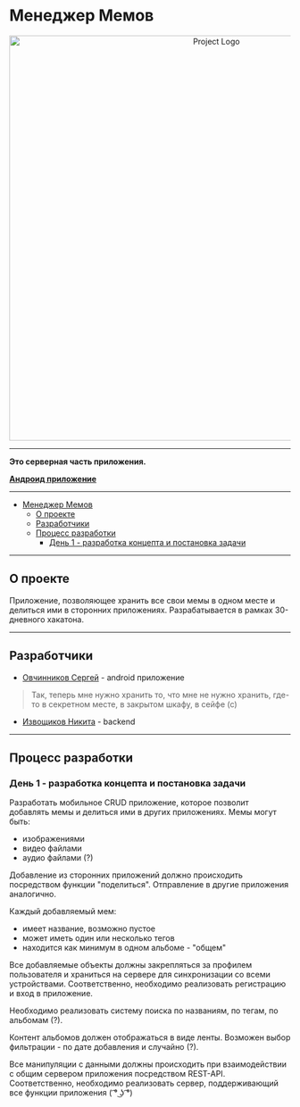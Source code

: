 # Менеджер Мемов
[comment]: <> (Название/кодовое название проекта)


<p align="center">
      <img src="https://sun7.userapi.com/sun7-8/s/v1/ig2/4ec8aqjTGq_Q6z59DksA_CcrpTNi6d2MRhRdehHYj8Sdz-tOWwoqaEYavlK8p-bon_CLe8T3sYDIWwVzCOkIZRcJ.jpg?size=430x378&quality=96&type=album" alt="Project Logo" width="726">
</p>

---

**Это серверная часть приложения.**

**[Андроид приложение](http://тут_твоя_ссылка)**

---

- [Менеджер Мемов](https://github.com/Doemu/MemeManagerServer#%D0%BC%D0%B5%D0%BD%D0%B5%D0%B4%D0%B6%D0%B5%D1%80-%D0%BC%D0%B5%D0%BC%D0%BE%D0%B2) 
    - [О проекте](https://github.com/Doemu/MemeManagerServer#%D0%BE-%D0%BF%D1%80%D0%BE%D0%B5%D0%BA%D1%82%D0%B5)
    - [Разработчики](https://github.com/Doemu/MemeManagerServer#%D1%80%D0%B0%D0%B7%D1%80%D0%B0%D0%B1%D0%BE%D1%82%D1%87%D0%B8%D0%BA%D0%B8)
    - [Процесс разработки](https://github.com/Doemu/MemeManagerServer#%D0%BF%D1%80%D0%BE%D1%86%D0%B5%D1%81%D1%81-%D1%80%D0%B0%D0%B7%D1%80%D0%B0%D0%B1%D0%BE%D1%82%D0%BA%D0%B8)
        - [День 1 - разработка концепта и постановка задачи](https://github.com/Doemu/MemeManagerServer#%D0%B4%D0%B5%D0%BD%D1%8C-1---%D1%80%D0%B0%D0%B7%D1%80%D0%B0%D0%B1%D0%BE%D1%82%D0%BA%D0%B0-%D0%BA%D0%BE%D0%BD%D1%86%D0%B5%D0%BF%D1%82%D0%B0-%D0%B8-%D0%BF%D0%BE%D1%81%D1%82%D0%B0%D0%BD%D0%BE%D0%B2%D0%BA%D0%B0-%D0%B7%D0%B0%D0%B4%D0%B0%D1%87%D0%B8)



---

## О проекте

Приложение, позволяющее хранить все свои мемы в одном месте и делиться ими в сторонних приложениях.
Разрабатывается в рамках 30-дневного хакатона.

---

## Разработчики
- [Овчинников Сергей](http://тут_ссылка_на_профиль_или_ещё_что-то) - android приложение
> Так, теперь мне нужно хранить то, что мне не нужно хранить, где-то в секретном месте, в закрытом шкафу, в сейфе (с)
- [Извощиков Никита](https://github.com/Doemu) - backend

---

## Процесс разработки

### День 1 - разработка концепта и постановка задачи

Разработать мобильное CRUD приложение, которое позволит добавлять мемы и делиться ими в других приложениях.
Мемы могут быть:
- изображениями
- видео файлами
- аудио файлами (?)

Добавление из сторонних приложений должно происходить посредством функции "поделиться". Отправление в другие приложения аналогично.

Каждый добавляемый мем: 
- имеет название, возможно пустое
- может иметь один или несколько тегов
- находится как минимум в одном альбоме - "общем"

Все добавляемые объекты должны закрепляться за профилем пользователя и храниться на сервере для синхронизации со всеми устройствами.
Соответственно, необходимо реализовать регистрацию и вход в приложение.

Необходимо реализовать систему поиска по названиям, по тегам, по альбомам (?).

Контент альбомов должен отображаться в виде ленты. Возможен выбор фильтрации - по дате добавления и случайно (?).

Все манипуляции с данными должны происходить при взаимодействии с общим сервером приложения посредством REST-API. 
Соответственно, необходимо реализовать сервер, поддерживающий все функции приложения ( ͡° ͜ʖ ͡°)







